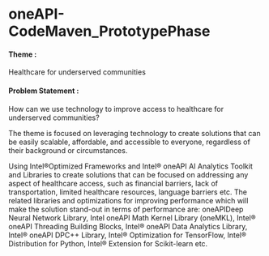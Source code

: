 # oneAPI-CodeMaven_PrototypePhase

#### Theme : 

Healthcare for underserved communities 

#### Problem Statement : 

How can we use technology to improve access to healthcare for underserved communities?

The theme is focused on leveraging technology to create solutions that can be easily scalable, affordable, and accessible to everyone, regardless of their background or circumstances.

Using Intel®Optimized Frameworks and Intel® oneAPI AI Analytics Toolkit and Libraries to create solutions that can be focused on addressing any aspect of healthcare access, such as financial barriers, lack of transportation, limited healthcare resources, language barriers etc. The related libraries and optimizations for improving performance which will make the solution stand-out in terms of performance are: oneAPIDeep Neural Network Library, Intel oneAPI Math Kernel Library (oneMKL), Intel® oneAPI Threading Building Blocks, Intel® oneAPI Data Analytics Library, Intel® oneAPI DPC++ Library, Intel® Optimization for TensorFlow, Intel® Distribution for Python, Intel® Extension for Scikit-learn etc.

